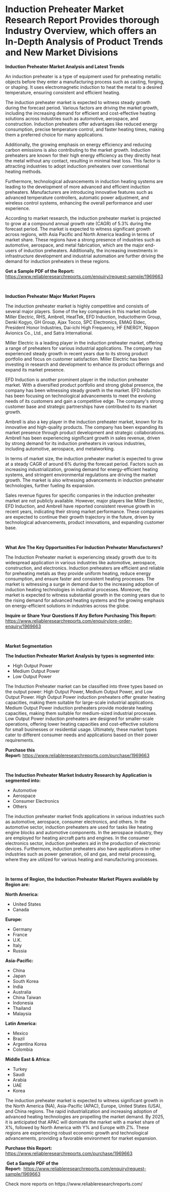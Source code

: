 <p><h1>Induction Preheater Market Research Report Provides thorough Industry Overview, which offers an In-Depth Analysis of Product Trends and New Market Divisions</h1></p><p><strong>Induction Preheater Market Analysis and Latest Trends</strong></p>
<p><p>An induction preheater is a type of equipment used for preheating metallic objects before they enter a manufacturing process such as casting, forging, or shaping. It uses electromagnetic induction to heat the metal to a desired temperature, ensuring consistent and efficient heating.</p><p>The induction preheater market is expected to witness steady growth during the forecast period. Various factors are driving the market growth, including the increasing demand for efficient and cost-effective heating solutions across industries such as automotive, aerospace, and construction. Induction preheaters offer advantages like reduced energy consumption, precise temperature control, and faster heating times, making them a preferred choice for many applications.</p><p>Additionally, the growing emphasis on energy efficiency and reducing carbon emissions is also contributing to the market growth. Induction preheaters are known for their high energy efficiency as they directly heat the metal without any contact, resulting in minimal heat loss. This factor is attracting industries to adopt induction preheaters over conventional heating methods.</p><p>Furthermore, technological advancements in induction heating systems are leading to the development of more advanced and efficient induction preheaters. Manufacturers are introducing innovative features such as advanced temperature controllers, automatic power adjustment, and wireless control systems, enhancing the overall performance and user experience.</p><p>According to market research, the induction preheater market is projected to grow at a compound annual growth rate (CAGR) of 5.3% during the forecast period. The market is expected to witness significant growth across regions, with Asia Pacific and North America leading in terms of market share. These regions have a strong presence of industries such as automotive, aerospace, and metal fabrication, which are the major end-users of induction preheaters. Additionally, the increasing investments in infrastructure development and industrial automation are further driving the demand for induction preheaters in these regions.</p></p>
<p><strong>Get a Sample PDF of the Report:&nbsp;</strong> <a href="https://www.reliableresearchreports.com/enquiry/request-sample/1969663">https://www.reliableresearchreports.com/enquiry/request-sample/1969663</a></p>
<p>&nbsp;</p>
<p><strong>Induction Preheater Major Market Players</strong></p>
<p><p>The induction preheater market is highly competitive and consists of several major players. Some of the key companies in this market include Miller Electric, RHS, Ambrell, HeatTek, EFD Induction, Inductotherm Group, Denki Kogyo, GH Group, Ajax Tocco, SPC Electronics, EMAG Eldec, President Honor Industries, Dai-ichi High Frequency, HF ENERGY, Nippon Avionics Co., Ltd., and Satra International.</p><p>Miller Electric is a leading player in the induction preheater market, offering a range of preheaters for various industrial applications. The company has experienced steady growth in recent years due to its strong product portfolio and focus on customer satisfaction. Miller Electric has been investing in research and development to enhance its product offerings and expand its market presence.</p><p>EFD Induction is another prominent player in the induction preheater market. With a diversified product portfolio and strong global presence, the company has been witnessing steady growth in the market. EFD Induction has been focusing on technological advancements to meet the evolving needs of its customers and gain a competitive edge. The company's strong customer base and strategic partnerships have contributed to its market growth.</p><p>Ambrell is also a key player in the induction preheater market, known for its innovative and high-quality products. The company has been expanding its market presence through product development and strategic collaborations. Ambrell has been experiencing significant growth in sales revenue, driven by strong demand for its induction preheaters in various industries, including automotive, aerospace, and metalworking.</p><p>In terms of market size, the induction preheater market is expected to grow at a steady CAGR of around 6% during the forecast period. Factors such as increasing industrialization, growing demand for energy-efficient heating systems, and stringent environmental regulations are driving the market growth. The market is also witnessing advancements in induction preheater technologies, further fueling its expansion.</p><p>Sales revenue figures for specific companies in the induction preheater market are not publicly available. However, major players like Miller Electric, EFD Induction, and Ambrell have reported consistent revenue growth in recent years, indicating their strong market performance. These companies are expected to continue their growth trajectory in the future, driven by technological advancements, product innovations, and expanding customer base.</p></p>
<p>&nbsp;</p>
<p><strong>What Are The Key Opportunities For Induction Preheater Manufacturers?</strong></p>
<p><p>The Induction Preheater market is experiencing steady growth due to its widespread application in various industries like automotive, aerospace, construction, and electronics. Induction preheaters are efficient and reliable for preheating metals as they provide uniform heating, reduce energy consumption, and ensure faster and consistent heating processes. The market is witnessing a surge in demand due to the increasing adoption of induction heating technologies in industrial processes. Moreover, the market is expected to witness substantial growth in the coming years due to the rising demand for advanced heating systems and the growing emphasis on energy-efficient solutions in industries across the globe.</p></p>
<p><strong>Inquire or Share Your Questions If Any Before Purchasing This Report:</strong> <a href="https://www.reliableresearchreports.com/enquiry/pre-order-enquiry/1969663">https://www.reliableresearchreports.com/enquiry/pre-order-enquiry/1969663</a></p>
<p>&nbsp;</p>
<p><strong>Market Segmentation</strong></p>
<p><strong>The Induction Preheater Market Analysis by types is segmented into:</strong></p>
<p><ul><li>High Output Power</li><li>Medium Output Power</li><li>Low Output Power</li></ul></p>
<p><p>The Induction Preheater market can be classified into three types based on the output power: High Output Power, Medium Output Power, and Low Output Power. High Output Power induction preheaters offer greater heating capacities, making them suitable for large-scale industrial applications. Medium Output Power induction preheaters provide moderate heating capacities, making them suitable for medium-sized industrial processes. Low Output Power induction preheaters are designed for smaller-scale operations, offering lower heating capacities and cost-effective solutions for small businesses or residential usage. Ultimately, these market types cater to different consumer needs and applications based on their power requirements.</p></p>
<p><strong>Purchase this Report:&nbsp;</strong><a href="https://www.reliableresearchreports.com/purchase/1969663">https://www.reliableresearchreports.com/purchase/1969663</a></p>
<p>&nbsp;</p>
<p><strong>The Induction Preheater Market Industry Research by Application is segmented into:</strong></p>
<p><ul><li>Automotive</li><li>Aerospace</li><li>Consumer Electronics</li><li>Others</li></ul></p>
<p><p>The induction preheater market finds applications in various industries such as automotive, aerospace, consumer electronics, and others. In the automotive sector, induction preheaters are used for tasks like heating engine blocks and automotive components. In the aerospace industry, they are employed for heating aircraft parts and engines. In the consumer electronics sector, induction preheaters aid in the production of electronic devices. Furthermore, induction preheaters also have applications in other industries such as power generation, oil and gas, and metal processing, where they are utilized for various heating and manufacturing processes.</p></p>
<p>&nbsp;</p>
<p><strong>In terms of Region, the Induction Preheater Market Players available by Region are:</strong></p>
<p>
    <p> <strong> North America: </strong>
        <ul>
            <li>United States</li>
            <li>Canada</li>
        </ul>
        </p> 
    <p> <strong> Europe: </strong>
        <ul>
            <li>Germany</li>
            <li>France</li>
            <li>U.K.</li>
            <li>Italy</li>
            <li>Russia</li>
        </ul>
        </p> 
    <p> <strong> Asia-Pacific: </strong>
        <ul>
            <li>China</li>
            <li>Japan</li>
            <li>South Korea</li>
            <li>India</li>
            <li>Australia</li>
            <li>China Taiwan</li>
            <li>Indonesia</li>
            <li>Thailand</li>
            <li>Malaysia</li>
        </ul>
        </p> 
    <p> <strong> Latin America: </strong>
        <ul>
            <li>Mexico</li>
            <li>Brazil</li>
            <li>Argentina Korea</li>
            <li>Colombia</li>
        </ul>
        </p> 
    <p> <strong> Middle East & Africa: </strong>
        <ul>
            <li>Turkey</li>
            <li>Saudi</li>
            <li>Arabia</li>
            <li>UAE</li>
            <li>Korea</li>
        </ul>
    </p>
    </p>
<p><p>The induction preheater market is expected to witness significant growth in the North America (NA), Asia-Pacific (APAC), Europe, United States (USA), and China regions. The rapid industrialization and increasing adoption of advanced heating technologies are propelling the market demand. By 2025, it is anticipated that APAC will dominate the market with a market share of X%, followed by North America with Y% and Europe with Z%. These regions are experiencing robust economic growth and technological advancements, providing a favorable environment for market expansion.</p></p>
<p><strong>Purchase this Report: </strong><a href="https://www.reliableresearchreports.com/purchase/1969663">https://www.reliableresearchreports.com/purchase/1969663</a></p>
<p>&nbsp;<strong>Get a Sample PDF of the Report:&nbsp;&nbsp;</strong><a href="https://www.reliableresearchreports.com/enquiry/request-sample/1969663">https://www.reliableresearchreports.com/enquiry/request-sample/1969663</a></p>
<p><strong></strong></p>
<p>Check more reports on https://www.reliableresearchreports.com/</p>